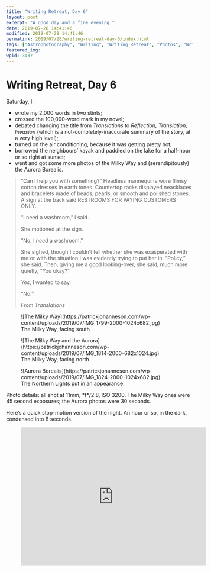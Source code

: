 ```yaml
---
title: "Writing Retreat, Day 6"
layout: post
excerpt: "A good day and a fine evening."
date: 2019-07-28 14:41:46
modified: 2019-07-28 14:41:46
permalink: 2019/07/28/writing-retreat-day-6/index.html
tags: ["Astrophotography", "Writing", "Writing Retreat", "Photos", "Writing"]
featured_img: 
wpid: 3437
---
```


# Writing Retreat, Day 6

Saturday, I:

- wrote my 2,000 words in two stints;
- crossed the 100,000-word mark in my novel;
- debated changing the title from *Translations* to *Reflection, Translation, Invasion* (which is a not-completely-inaccurate summary of the story, at a very high level);
- turned on the air conditioning, because it was getting pretty hot;
- borrowed the neighbours’ kayak and paddled on the lake for a half-hour or so right at sunset;
- went and got some more photos of the Milky Way and (serendipitously) the Aurora Borealis.

> “Can I help you with something?” Headless mannequins wore flimsy cotton dresses in earth tones. Countertop racks displayed neacklaces and bracelets made of beads, pearls, or smooth and polished stones. A sign at the back said RESTROOMS FOR PAYING CUSTOMERS ONLY.
> 
> “I need a washroom,” I said.
> 
> She motioned at the sign.
> 
> “No, I *need* a washroom.”
> 
> She sighed, though I couldn’t tell whether she was exasperated with me or with the situation I was evidently trying to put her in. “Policy,” she said. Then, giving me a good looking-over, she said, much more quietly, “You okay?”
> 
> *Yes*, I wanted to say.
> 
> “No.”
> 
> <cite>From *Translations*</cite>

<figure class="wp-block-image">![The Milky Way](https://patrickjohanneson.com/wp-content/uploads/2019/07/IMG_1799-2000-1024x682.jpg)<figcaption>The Milky Way, facing south</figcaption></figure><figure class="wp-block-image">![The Milky Way and the Aurora](https://patrickjohanneson.com/wp-content/uploads/2019/07/IMG_1814-2000-682x1024.jpg)<figcaption>The Milky Way, facing north</figcaption></figure><figure class="wp-block-image">![Aurora Borealis](https://patrickjohanneson.com/wp-content/uploads/2019/07/IMG_1824-2000-1024x682.jpg)<figcaption>The Northern Lights put in an appearance.</figcaption></figure>Photo details: all shot at 11mm, *f*/2.8, ISO 3200. The Milky Way ones were 45 second exposures; the Aurora photos were 30 seconds.

Here’s a quick stop-motion version of the night. An hour or so, in the dark, condensed into 8 seconds.

<figure class="wp-block-embed-youtube wp-block-embed is-type-video is-provider-youtube wp-embed-aspect-4-3 wp-has-aspect-ratio"><div class="wp-block-embed__wrapper"><iframe allow="accelerometer; autoplay; clipboard-write; encrypted-media; gyroscope; picture-in-picture; web-share" allowfullscreen="" frameborder="0" height="375" loading="lazy" src="https://www.youtube.com/embed/mYtjWDk6oh8?feature=oembed" title="An hour out in the dark" width="500"></iframe></div></figure>